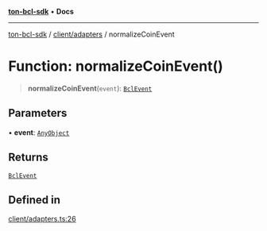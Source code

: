 [**ton-bcl-sdk**](../../../README.md) • **Docs**

***

[ton-bcl-sdk](../../../README.md) / [client/adapters](../README.md) / normalizeCoinEvent

# Function: normalizeCoinEvent()

> **normalizeCoinEvent**(`event`): [`BclEvent`](../../types/type-aliases/BclEvent.md)

## Parameters

• **event**: [`AnyObject`](../type-aliases/AnyObject.md)

## Returns

[`BclEvent`](../../types/type-aliases/BclEvent.md)

## Defined in

[client/adapters.ts:26](https://github.com/ton-fun-tech/ton-bcl-sdk/blob/94d6b89dd4da487f7f59e76bb49397e251522dcd/src/client/adapters.ts#L26)
